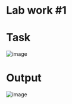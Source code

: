 # Lab work #1

# Task

![image](https://github.com/BZ6/ProgLab1/assets/85627560/304d195d-ae35-4f4c-a262-8a41a8b00d16)

# Output

![image](https://github.com/BZ6/ProgLab1/assets/85627560/b0a994a3-18d4-4a76-a5c1-8d4ad8bb2d40)
